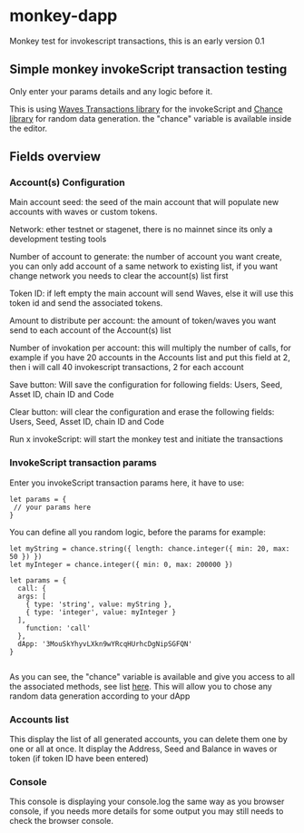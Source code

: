 # monkey-dapp
Monkey test for invokescript transactions, this is an early version 0.1

## Simple monkey invokeScript transaction testing

Only enter your params details and any logic before it.

This is using [Waves Transactions library](https://wavesplatform.github.io/waves-transactions/) for the invokeScript and [Chance library](https://chancejs.com/) for random data generation. the "chance" variable is available inside the editor.

## Fields overview

### Account(s) Configuration

Main account seed: the seed of the main account that will populate new accounts with waves or custom tokens.

Network: ether testnet or stagenet, there is no mainnet since its only a development testing tools

Number of account to generate: the number of account you want create, you can only add account of a same network to existing list, if you want change network you needs to clear the account(s) list first

Token ID: if left empty the main account will send Waves, else it will use this token id and send the associated tokens.

Amount to distribute per account: the amount of token/waves you want send to each account of the Account(s) list

Number of invokation per account: this will multiply the number of calls, for example if you have 20 accounts in the Accounts list and put this field at 2, then i will call 40 invokescript transactions, 2 for each account

Save button: Will save the configuration for following fields: Users, Seed, Asset ID, chain ID and Code

Clear button: will clear the configuration and erase the following fields: Users, Seed, Asset ID, chain ID and Code

Run x invokeScript: will start the monkey test and initiate the transactions

### InvokeScript transaction params

Enter you invokeScript transaction params here, it have to use:

```
let params = {
 // your params here
}
```

You can define all you random logic, before the params for example:

```
let myString = chance.string({ length: chance.integer({ min: 20, max: 50 }) })
let myInteger = chance.integer({ min: 0, max: 200000 })

let params = {
  call: {
  args: [
    { type: 'string', value: myString },
    { type: 'integer', value: myInteger }
  ],
    function: 'call'
  },
  dApp: '3MouSkYhyvLXkn9wYRcqHUrhcDgNipSGFQN'
}
   
```
As you can see, the "chance" variable is available and give you access to all the associated methods, see list [here](https://chancejs.com/basics/string.html).
This will allow you to chose any random data generation according to your dApp

### Accounts list

This display the list of all generated accounts, you can delete them one by one or all at once.
It display the Address, Seed and Balance in waves or token (if token ID have been entered)

### Console

This console is displaying your console.log the same way as you browser console, if you needs more details for some output you may still needs to check the browser console.
